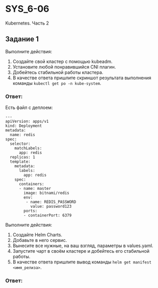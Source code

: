# SYS_6-06
Kubernetes. Часть 2
## Задание 1
Выполните действия:
1. Создайте свой кластер с помощью kubeadm.
2. Установите любой понравившийся CNI плагин.
3. Добейтесь стабильной работы кластера.
4. В качестве ответа пришлите скриншот результата выполнения команды ``` kubectl get po -n kube-system ```.
### Ответ:
Есть файл с деплоем:
```
---
apiVersion: apps/v1
kind: Deployment
metadata:
  name: redis
spec:
  selector:
    matchLabels:
      app: redis
  replicas: 1
  template:
    metadata:
      labels:
        app: redis
    spec:
      containers:
      - name: master
        image: bitnami/redis
        env:
         - name: REDIS_PASSWORD
           value: password123
        ports:
        - containerPort: 6379
```
Выполните действия:
1. Создайте Helm Charts.
2. Добавьте в него сервис.
3. Вынесите все нужные, на ваш взгляд, параметры в values.yaml.
4. Запустите чарт в своём кластере и добейтесь его стабильной работы.
5. В качестве ответа пришлите вывод команды ``` helm get manifest <имя_релиза> ```.
### Ответ:

